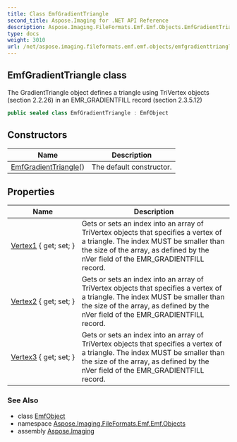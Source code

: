 ```yaml
---
title: Class EmfGradientTriangle
second_title: Aspose.Imaging for .NET API Reference
description: Aspose.Imaging.FileFormats.Emf.Emf.Objects.EmfGradientTriangle class. The GradientTriangle object defines a triangle using TriVertex objects section 2.2.26 in an EMR_GRADIENTFILL record section 2.3.5.12
type: docs
weight: 3010
url: /net/aspose.imaging.fileformats.emf.emf.objects/emfgradienttriangle/
---
```

## EmfGradientTriangle class

The GradientTriangle object defines a triangle using TriVertex objects (section 2.2.26) in an EMR_GRADIENTFILL record (section 2.3.5.12)

```csharp
public sealed class EmfGradientTriangle : EmfObject
```

## Constructors

| Name | Description |
| --- | --- |
| [EmfGradientTriangle](emfgradienttriangle/)() | The default constructor. |

## Properties

| Name | Description |
| --- | --- |
| [Vertex1](../../aspose.imaging.fileformats.emf.emf.objects/emfgradienttriangle/vertex1/) { get; set; } | Gets or sets an index into an array of TriVertex objects that specifies a vertex of a triangle. The index MUST be smaller than the size of the array, as defined by the nVer field of the EMR_GRADIENTFILL record. |
| [Vertex2](../../aspose.imaging.fileformats.emf.emf.objects/emfgradienttriangle/vertex2/) { get; set; } | Gets or sets an index into an array of TriVertex objects that specifies a vertex of a triangle. The index MUST be smaller than the size of the array, as defined by the nVer field of the EMR_GRADIENTFILL record. |
| [Vertex3](../../aspose.imaging.fileformats.emf.emf.objects/emfgradienttriangle/vertex3/) { get; set; } | Gets or sets an index into an array of TriVertex objects that specifies a vertex of a triangle. The index MUST be smaller than the size of the array, as defined by the nVer field of the EMR_GRADIENTFILL record. |

### See Also

* class [EmfObject](../emfobject/)
* namespace [Aspose.Imaging.FileFormats.Emf.Emf.Objects](../../aspose.imaging.fileformats.emf.emf.objects/)
* assembly [Aspose.Imaging](../../)


